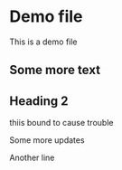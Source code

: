 # Demo file

This is a demo file

## Some more text

## Heading 2

thiis bound to cause trouble

Some more updates

Another line